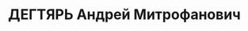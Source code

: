 ---
title: ДЕГТЯРЬ Андрей Митрофанович
description: 1888 р. н., х. Солонці Новосанжарського р-ну Харківської обл. (нині с.
  Великі Солонці Новосанжарського р-ну Полтавської обл.), українець, освіта початкова.
  Член ВКП(б) з 1919 р. Проживав у м. Чернігів, завідувач облсобезу. Заарештований
  12.09.1937 р. За вироком ВК ВС СРСР від 27.10.1937 р. за ст.ст. 54-7, 54-8, 54-11
  КК УРСР засуджений до ВМП. Розстріляний 28.10.1937 р. Реабілітований 23.11.1957
  р. (ГДА СБ України, м. Чернігів. - Спр. 4309-п).
---